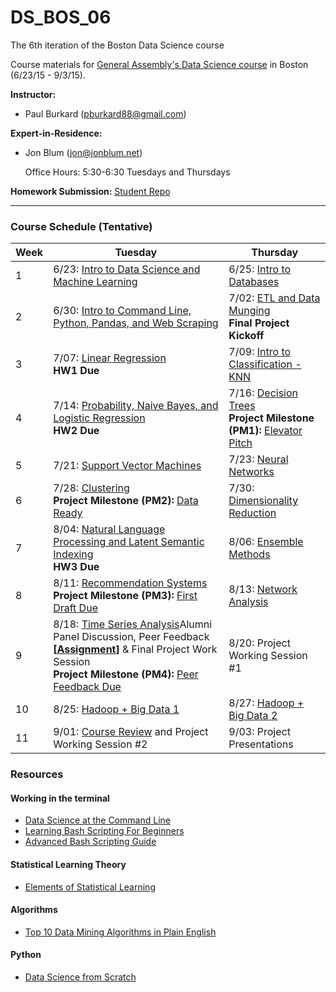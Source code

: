 # DS_BOS_06
The 6th iteration of the Boston Data Science course

Course materials for [General Assembly's Data Science course](https://generalassemb.ly/education/data-science/boston) in Boston (6/23/15 - 9/3/15).

**Instructor:** 

* Paul Burkard ([pburkard88@gmail.com](mailto:pburkard88@gmail.com))


**Expert-in-Residence:** 

* Jon Blum ([jon@jonblum.net](mailto:jon@jonblum.net))

	 Office Hours: 5:30-6:30 Tuesdays and Thursdays


**Homework Submission:**
[Student Repo](http://github.com/pburkard88/DS_BOS_06_Students)


---


### Course Schedule (Tentative)

Week | Tuesday | Thursday
--- | --- | ---
 1 | 6/23: [Intro to Data Science and Machine Learning](Lessons/Lesson01) | 6/25:  [Intro to Databases](Lessons/Lesson02)
 2 | 6/30: [Intro to Command Line, Python, Pandas, and Web Scraping](Lessons/Lesson03) | 7/02: [ETL and Data Munging](slides/lec04.pdf) <br>**Final Project Kickoff**
 3 | 7/07: [Linear Regression](slides/lec05.pdf) <br>**HW1 Due** | 7/09: [Intro to Classification - KNN](slides/lec06.pdf)
 4 | 7/14: [Probability, Naive Bayes, and Logistic Regression](slides/lec07.pdf) <br>**HW2 Due** | 7/16: [Decision Trees](slides/lec08.pdf) <br>**Project Milestone (PM1):** [Elevator Pitch](project#may-21-final-project-elevator-pitch)
 5 | 7/21: [Support Vector Machines](slides/lec09.pdf)  | 7/23: [Neural Networks](slides/lec10.pdf) 
 6 | 7/28: [Clustering](slides/lec11.pdf) <br>**Project Milestone (PM2):** [Data Ready](project#june-2-data-ready) | 7/30: [Dimensionality Reduction](slides/lec12.pdf)
 7 | 8/04: [Natural Language Processing and Latent Semantic Indexing](slides/lec13.pdf) <br>**HW3 Due**  | 8/06: [Ensemble Methods](slides/lec14.pdf)
 8 | 8/11: [Recommendation Systems](slides/lec15.pdf) <br>**Project Milestone (PM3):** [First Draft Due](project#june-16-first-draft-due-before-class)  | 8/13: [Network Analysis](slides/lec16.pdf)
 9 | 8/18: [Time Series Analysis](slides/lec17.pdf)Alumni Panel Discussion, Peer Feedback **\[[Assignment](https://docs.google.com/spreadsheets/d/1E1DtubQdH8s45G2JHHA6Aht9mn9JQEmXNnwYxhor0Qk/edit#gid=0)\]** & Final Project Work Session  <br>**Project Milestone (PM4):** [Peer Feedback Due](project/peer_review_guidelines.md)  | 8/20: Project Working Session #1
10 | 8/25: [Hadoop + Big Data 1](slides/lec18.pdf)  | 8/27: [Hadoop + Big Data 2](slides/lec19.pdf)
11 | 9/01: [Course Review](slides/lec20.pdf) and Project Working Session #2   | 9/03: Project Presentations


### Resources

#### Working in the terminal
- [Data Science at the Command Line](http://shop.oreilly.com/product/0636920032823.do)
- [Learning Bash Scripting For Beginners](http://www.cyberciti.biz/open-source/learning-bash-scripting-for-beginners/)
- [Advanced Bash Scripting Guide](http://www.tldp.org/LDP/abs/html/)

#### Statistical Learning Theory
- [Elements of Statistical Learning](http://statweb.stanford.edu/~tibs/ElemStatLearn/)

#### Algorithms
- [Top 10 Data Mining Algorithms in Plain English](http://rayli.net/blog/data/top-10-data-mining-algorithms-in-plain-english/)

#### Python
- [Data Science from Scratch](http://shop.oreilly.com/product/0636920033400.do)


